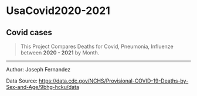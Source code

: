 # UsaCovid2020-2021
## Covid cases 

> This Project Compares Deaths for Covid, Pneumonia, Influenze between **2020 - 2021** by Month.

---
Author: Joseph Fernandez

Data Source:
https://data.cdc.gov/NCHS/Provisional-COVID-19-Deaths-by-Sex-and-Age/9bhg-hcku/data

